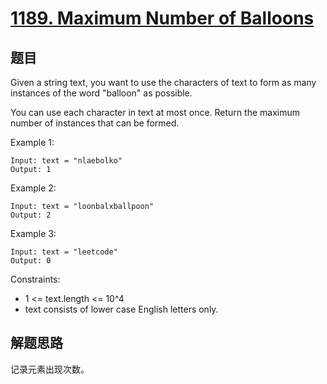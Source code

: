 # [1189. Maximum Number of Balloons](https://leetcode.com/problems/maximum-number-of-balloons/)

## 题目
 Given a string text, you want to use the characters of text to form as many instances of the word "balloon" as possible.

You can use each character in text at most once. Return the maximum number of instances that can be formed.


Example 1:
```
Input: text = "nlaebolko"
Output: 1
```
Example 2:
```
Input: text = "loonbalxballpoon"
Output: 2
```
Example 3:
```
Input: text = "leetcode"
Output: 0
``` 

Constraints:

- 1 <= text.length <= 10^4
- text consists of lower case English letters only.

## 解题思路
记录元素出现次数。
